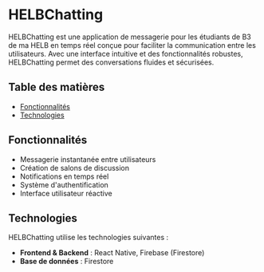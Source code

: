# HELBChatting

HELBChatting est une application de messagerie pour les étudiants de B3 de ma HELB en temps réel conçue pour faciliter la communication entre les utilisateurs. Avec une interface intuitive et des fonctionnalités robustes, HELBChatting permet des conversations fluides et sécurisées.


## Table des matières

- [Fonctionnalités](#fonctionnalités)
- [Technologies](#technologies)

## Fonctionnalités

- Messagerie instantanée entre utilisateurs
- Création de salons de discussion
- Notifications en temps réel
- Système d'authentification
- Interface utilisateur réactive

## Technologies

HELBChatting utilise les technologies suivantes :

- **Frontend & Backend** : React Native, Firebase (Firestore)
- **Base de données** : Firestore
